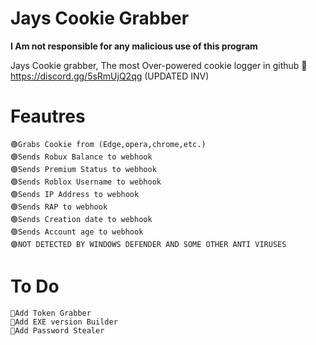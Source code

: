 # Jays Cookie Grabber

**I Am not responsible for any malicious use of this program**


Jays Cookie grabber, The most Over-powered cookie logger in github 🤯 
https://discord.gg/5sRmUjQ2qg (UPDATED INV)



# Feautres
	🟢Grabs Cookie from (Edge,opera,chrome,etc.)
	🟢Sends Robux Balance to webhook
	🟢Sends Premium Status to webhook
	🟢Sends Roblox Username to webhook
	🟢Sends IP Address to webhook
	🟢Sends RAP to webhook
	🟢Sends Creation date to webhook
	🟢Sends Account age to webhook
	🟣NOT DETECTED BY WINDOWS DEFENDER AND SOME OTHER ANTI VIRUSES
# To Do
	💎Add Token Grabber
	💎Add EXE version Builder
	💎Add Password Stealer
